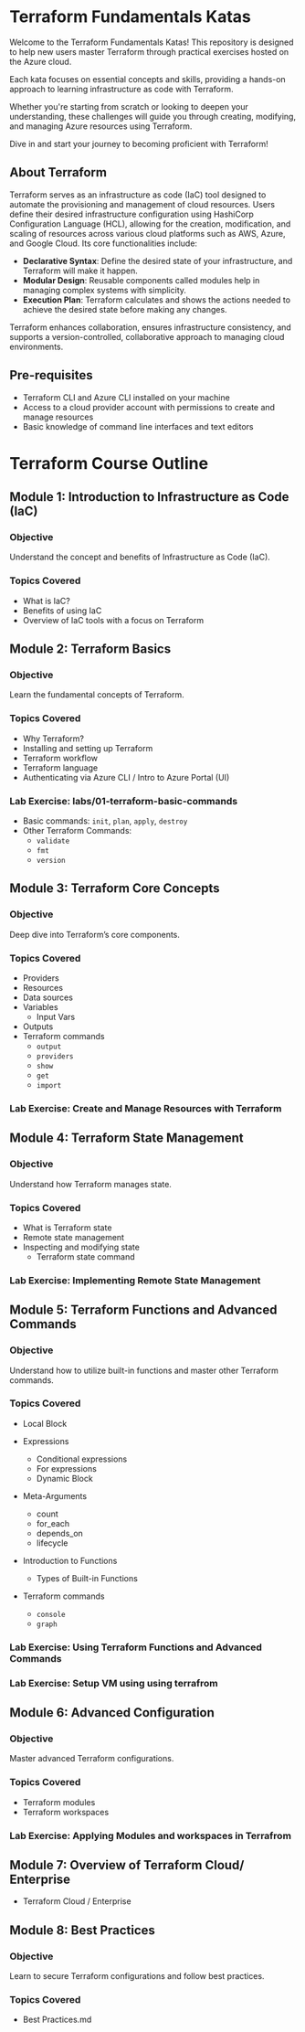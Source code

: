 # Terraform Fundamentals Katas

Welcome to the Terraform Fundamentals Katas! This repository is designed to help new users master Terraform through practical exercises hosted on the Azure cloud. 

Each kata focuses on essential concepts and skills, providing a hands-on approach to learning infrastructure as code with Terraform.

Whether you're starting from scratch or looking to deepen your understanding, these challenges will guide you through creating, modifying, and managing Azure resources using Terraform. 

Dive in and start your journey to becoming proficient with Terraform!

## About Terraform

Terraform serves as an infrastructure as code (IaC) tool designed to automate the provisioning and management of cloud resources. Users define their desired infrastructure configuration using HashiCorp Configuration Language (HCL), allowing for the creation, modification, and scaling of resources across various cloud platforms such as AWS, Azure, and Google Cloud. Its core functionalities include:

- **Declarative Syntax**: Define the desired state of your infrastructure, and Terraform will make it happen.
- **Modular Design**: Reusable components called modules help in managing complex systems with simplicity.
- **Execution Plan**: Terraform calculates and shows the actions needed to achieve the desired state before making any changes.

Terraform enhances collaboration, ensures infrastructure consistency, and supports a version-controlled, collaborative approach to managing cloud environments.

## Pre-requisites
- Terraform CLI and Azure CLI installed on your machine
- Access to a cloud provider account with permissions to create and manage resources
- Basic knowledge of command line interfaces and text editors

# Terraform Course Outline

## Module 1: Introduction to Infrastructure as Code (IaC)

### Objective
Understand the concept and benefits of Infrastructure as Code (IaC).

### Topics Covered
- What is IaC?
- Benefits of using IaC
- Overview of IaC tools with a focus on Terraform

## Module 2: Terraform Basics

### Objective
Learn the fundamental concepts of Terraform.

### Topics Covered
- Why Terraform?
- Installing and setting up Terraform
- Terraform workflow
- Terraform language
- Authenticating via Azure CLI / Intro to Azure Portal (UI)

### Lab Exercise: labs/01-terraform-basic-commands

- Basic commands: `init`, `plan`, `apply`, `destroy`
- Other Terraform Commands:
  - `validate`
  - `fmt`
  - `version`


## Module 3: Terraform Core Concepts

### Objective
Deep dive into Terraform’s core components.

### Topics Covered
- Providers
- Resources
- Data sources
- Variables
  - Input Vars 
- Outputs
- Terraform commands
  - `output`
  - `providers`
  - `show`
  - `get`
  - `import`

### Lab Exercise: Create and Manage Resources with Terraform

## Module 4: Terraform State Management

### Objective
Understand how Terraform manages state.

### Topics Covered
- What is Terraform state
- Remote state management
- Inspecting and modifying state
    - Terraform state command

### Lab Exercise: Implementing Remote State Management

## Module 5: Terraform Functions and Advanced Commands

### Objective
Understand how to utilize built-in functions and master other Terraform commands.

### Topics Covered

- Local Block
- Expressions
  - Conditional expressions
  - For expressions
  - Dynamic Block
- Meta-Arguments
  - count
  - for_each
  - depends_on
  - lifecycle
- Introduction to Functions
  - Types of Built-in Functions
 
- Terraform commands
  - `console`
  - `graph`

### Lab Exercise: Using Terraform Functions and Advanced Commands

### Lab Exercise: Setup VM using using terrafrom

## Module 6: Advanced Configuration

### Objective
Master advanced Terraform configurations.

### Topics Covered

- Terraform modules
- Terraform workspaces

### Lab Exercise: Applying Modules and workspaces in Terrafrom

## Module 7: Overview of Terraform Cloud/ Enterprise

- Terraform Cloud / Enterprise

## Module 8: Best Practices

### Objective
Learn to secure Terraform configurations and follow best practices.

### Topics Covered
- Best Practices.md
